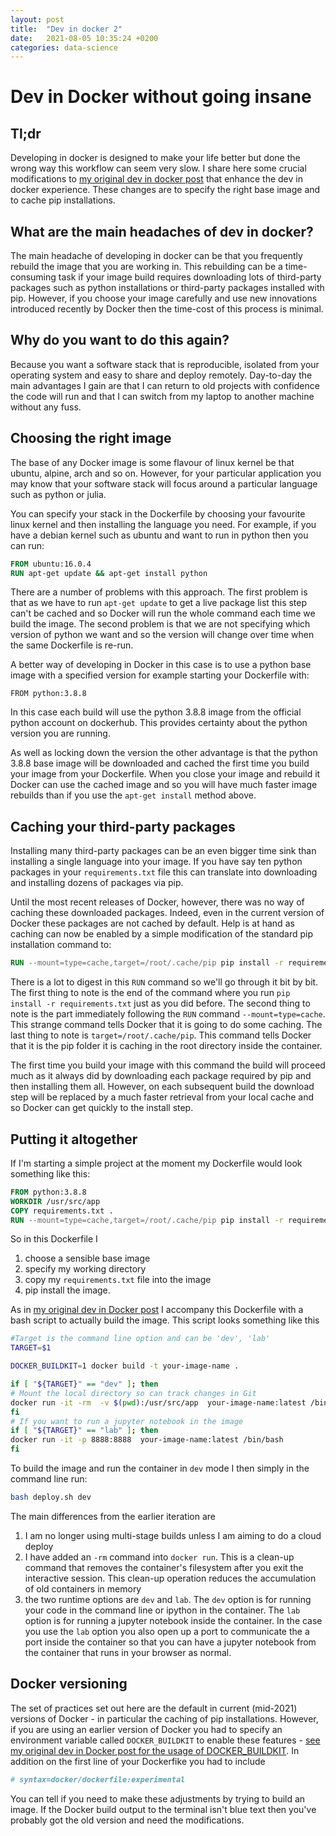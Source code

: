 ```yaml
---
layout: post
title:  "Dev in docker 2"
date:   2021-08-05 10:35:24 +0200
categories: data-science
---
```

# Dev in Docker without going insane

## Tl;dr
Developing in docker is designed to make your life better but done the wrong way this workflow can seem very slow. I share here some crucial modifications to [my original dev in docker post](https://braaannigan.github.io/software/2020/07/26/dev_in_docker.html) that enhance the dev in docker experience. These changes are to specify the right base image and to cache pip installations.

## What are the main headaches of dev in docker?

The main headache of developing in docker can be that you frequently rebuild the image that you are working in. This rebuilding can be a time-consuming task if your image build requires downloading lots of third-party packages such as python installations or third-party packages installed with pip. However, if you choose your image carefully and use new innovations introduced recently by Docker then the time-cost of this process is minimal.

## Why do you want to do this again? 

Because you want a software stack that is reproducible, isolated from your operating system and easy to share and deploy remotely. Day-to-day the main advantages I gain are that I can return to old projects with confidence the code will run and that I can switch from my laptop to another machine without any fuss. 

## Choosing the right image

The base of any Docker image is some flavour of linux kernel be that ubuntu, alpine, arch and so on. However, for your particular application you may know that your software stack will focus around a particular language such as python or julia. 

You can specify your stack in the Dockerfile by choosing your favourite linux kernel and then installing the language you need. For example, if you have a debian kernel such as ubuntu and want to run in python then you can run:
```Dockerfile
FROM ubuntu:16.0.4
RUN apt-get update && apt-get install python
```

There are a number of problems with this approach. The first problem is that as we have to run ```apt-get update``` to get a live package list this step can't be cached and so Docker will run the whole command each time we build the image. The second problem is that we are not specifying which version of python we want and so the version will change over time when the same Dockerfile is re-run.

A better way of developing in Docker in this case is to use a python base image with a specified version for example starting your Dockerfile with:

```
FROM python:3.8.8
```
In this case each build will use the python 3.8.8 image from the official python account on dockerhub. This provides certainty about the python version you are running.  

As well as locking down the version the other advantage is that the python 3.8.8 base image will be downloaded and cached the first time you build your image from your Dockerfile. When you close your image and rebuild it Docker can use the cached image and so you will have much faster image rebuilds than if you use the ```apt-get install``` method above.

## Caching your third-party packages
Installing many third-party packages can be an even bigger time sink than installing a single language into your image. If you have say ten python packages in your `requirements.txt` file this can translate into downloading and installing dozens of packages via pip.

Until the most recent releases of Docker, however, there was no way of caching these downloaded packages. Indeed, even in the current version of Docker these packages are not cached by default. Help is at hand as caching can now be enabled by a simple modification of the standard pip installation command to:
```Dockerfile
RUN --mount=type=cache,target=/root/.cache/pip pip install -r requirements.txt
```
There is a lot to digest in this `RUN` command so we'll go through it bit by bit. The first thing to note is the end of the command where you run `pip install -r requirements.txt` just as you did before. The second thing to note is the part immediately following the `RUN` command `--mount=type=cache`. This strange command tells Docker that it is going to do some caching. The last thing to note is `target=/root/.cache/pip`. This command tells Docker that it is the pip folder it is caching in the root directory inside the container.

The first time you build your image with this command the build will proceed much as it always did by downloading each package required by pip and then installing them all.  However, on each subsequent build the download step will be replaced by a much faster retrieval from your local cache and so Docker can get quickly to the install step.

## Putting it altogether

If I'm starting a simple project at the moment my Dockerfile would look something like this:
```Dockerfile
FROM python:3.8.8
WORKDIR /usr/src/app
COPY requirements.txt .
RUN --mount=type=cache,target=/root/.cache/pip pip install -r requirements.txt
```

So in this Dockerfile I 
1. choose a sensible base image
2. specify my working directory 
3. copy my `requirements.txt` file into the image
4. pip install the image. 

As in [my original dev in Docker post](https://braaannigan.github.io/software/2020/07/26/dev_in_docker.html) I accompany this Dockerfile with a bash script to actually build the image. This script looks something like this
```bash
#Target is the command line option and can be 'dev', 'lab'
TARGET=$1

DOCKER_BUILDKIT=1 docker build -t your-image-name .

if [ "${TARGET}" == "dev" ]; then
# Mount the local directory so can track changes in Git
docker run -it -rm  -v $(pwd):/usr/src/app  your-image-name:latest /bin/bash
fi
# If you want to run a jupyter notebook in the image
if [ "${TARGET}" == "lab" ]; then
docker run -it -p 8888:8888  your-image-name:latest /bin/bash
fi
```
To build the image and run the container in `dev` mode I then simply in the command line run:
```bash
bash deploy.sh dev
```

The main differences from the earlier iteration are 
1. I am no longer using multi-stage builds unless I am aiming to do a cloud deploy 
2. I have added an `-rm` command into `docker run`. This is a clean-up command that removes the container's filesystem after you exit the interactive session. This clean-up operation reduces the accumulation of old containers in memory 
3. the two runtime options are `dev` and `lab`. The `dev` option is for running your code in the command line or ipython in the container. The `lab` option is for running a jupyter notebook inside the container. In the case you use the `lab` option you also open up a port to communicate the a port inside the container so that you can have a jupyter notebook from the container that runs in your browser as normal. 

## Docker versioning

The set of practices set out here are the default in current (mid-2021) versions of Docker - in particular the caching of pip installations. However, if you are using an earlier version of Docker you had to specify an environment variable called `DOCKER_BUILDKIT` to enable these features - [see my original dev in Docker post for the usage of DOCKER_BUILDKIT](https://braaannigan.github.io/software/2020/07/26/dev_in_docker.html). In addition on the first line of your Dockerfike you had to include
```Dockerfile
# syntax=docker/dockerfile:experimental
```

You can tell if you need to make these adjustments by trying to build an image. If the Docker build output to the terminal isn't blue text then you've probably got the old version and need the modifications.



